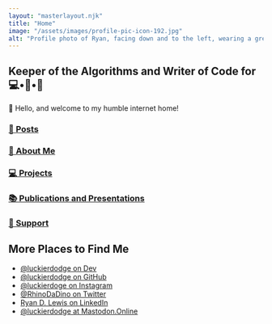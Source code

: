 ```yaml
---
layout: "masterlayout.njk"
title: "Home"
image: "/assets/images/profile-pic-icon-192.jpg"
alt: "Profile photo of Ryan, facing down and to the left, wearing a green baseball cap."
---
```


## Keeper of the Algorithms and Writer of Code for 💻•📱•🤖

👋 Hello, and welcome to my humble internet home!

### [📝 Posts]({{site.url}}/posts)
### [🤝 About Me]({{site.url}}/aboutme)
### [💻 Projects]({{site.url}}/projects)
### [📚 Publications and Presentations]({{site.url}}/pubs)
### [💸 Support]({{site.url}}/support)

## More Places to Find Me

* [@luckierdodge on Dev](https://dev.to/luckierdodge)
* [@luckierdodge on GitHub](https://github.com/luckierdodge)
* [@luckierdoge on Instagram](https://www.instagram.com/luckierdodge/)
* [@RhinoDaDino on Twitter](https://twitter.com/RhinoDaDino)
* [Ryan D. Lewis on LinkedIn](https://www.linkedin.com/in/ryan-d-lewis)
* <a rel="me" href="https://mastodon.online/@luckierdodge">@luckierdodge at Mastodon.Online</a>
